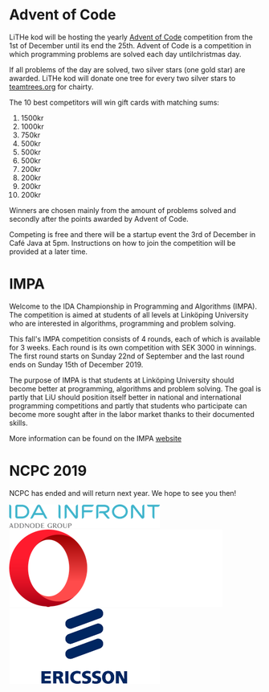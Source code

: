 # Advent of Code

LiTHe kod will be hosting the yearly [Advent of Code](https://adventofcode.com/)
competition from the 1st of December until its end the 25th. Advent of Code is a
competition in which programming problems are solved each day untilchristmas day.

If all problems of the day are solved, two silver stars (one gold star)
are awarded. LiTHe kod will donate one tree for every two silver stars to
[teamtrees.org](https://www.teamtrees.org) for chairty.

The 10 best competitors will win gift cards with matching sums:

1.  1500kr
2.  1000kr
3.  750kr
4.  500kr
5.  500kr
6.  500kr
7.  200kr
8.  200kr
9.  200kr
10. 200kr

Winners are chosen mainly from the amount of problems solved and secondly
after the points awarded by Advent of Code.

Competing is free and there will be a startup event the 3rd of December in
Café Java at 5pm. Instructions on how to join the competition will be provided
at a later time.

# IMPA

Welcome to the IDA Championship in Programming and Algorithms (IMPA).
The competition is aimed at students of all levels at Linköping University
who are interested in algorithms, programming and problem solving.

This fall's IMPA competition consists of 4 rounds, each of which is available for
3 weeks. Each round is its own competition with SEK 3000 in winnings.
The first round starts on Sunday 22nd of September and the last round ends on
Sunday 15th of December 2019.

The purpose of IMPA is that students at Linköping University should become better
at programming, algorithms and problem solving. The goal is partly that LiU should
position itself better in national and international programming competitions and
partly that students who participate can become more sought after in the
labor market thanks to their documented skills.

More information can be found on the IMPA [website](https://www.ida.liu.se/projects/impa/new/)

# NCPC 2019

NCPC has ended and will return next year. We hope to see you then!

<div id="sponsor-container">
    <img class="sponsor" src="/static/img/idainfront_logo.png" alt="ida infront">
    <img class="sponsor" src="/static/img/opera_dark_logo.png" alt="opera">
    <img class="sponsor" src="/static/img/ericsson_logo.png" alt="ericsson">
</div>
